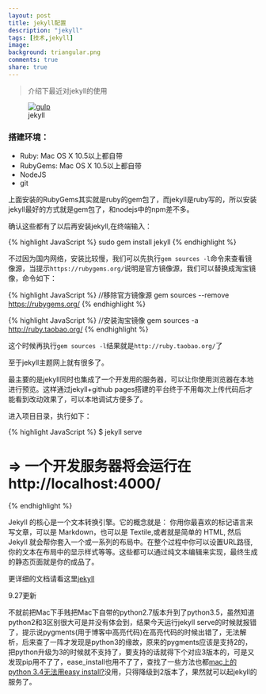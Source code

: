 ```yaml
---
layout: post
title: jekyll配置
description: "jekyll"
tags: [技术,jekyll]
image:
background: triangular.png
comments: true
share: true
---
```


> 介绍下最近对jekyll的使用

<figure>
    <a href="http://7vznhl.com1.z0.glb.clouddn.com/2015-9-5-01QQ20150913-1@2x.png">
        <img src="http://7vznhl.com1.z0.glb.clouddn.com/2015-9-5-01QQ20150913-1@2x.png" alt="gulp" />
    </a>
    <figcaption>jekyll</figcaption>
</figure>

<!--more-->

### 搭建环境：

* Ruby: Mac OS X 10.5以上都自带
* RubyGems: Mac OS X 10.5以上都自带
* NodeJS
* git

上面安装的RubyGems其实就是ruby的gem包了，而jekyll是ruby写的，所以安装jekyll最好的方式就是gem包了，和nodejs中的npm差不多。

确认这些都有了以后再安装jekyll,在终端输入：

{% highlight JavaScript %}
sudo gem install jekyll
{% endhighlight %}

不过因为国内网络，安装比较慢，我们可以先执行```gem sources -l```命令来查看镜像源，当提示```https://rubygems.org/```说明是官方镜像源，我们可以替换成淘宝镜像，命令如下：

{% highlight JavaScript %}
//移除官方镜像源
gem sources --remove https://rubygems.org/
{% endhighlight %}

{% highlight JavaScript %}
//安装淘宝镜像
gem sources -a http://ruby.taobao.org/
{% endhighlight %}

这个时候再执行```gem sources -l```结果就是```http://ruby.taobao.org/```了

至于jekyll主题网上就有很多了。

最主要的是jekyll同时也集成了一个开发用的服务器，可以让你使用浏览器在本地进行预览。这样通过jekyll+github pages搭建的平台终于不用每次上传代码后才能看到改动效果了，可以本地调试方便多了。

进入项目目录，执行如下：

{% highlight JavaScript %}
$ jekyll serve
# => 一个开发服务器将会运行在 http://localhost:4000/
{% endhighlight %}

Jekyll 的核心是一个文本转换引擎。它的概念就是： 你用你最喜欢的标记语言来写文章，可以是 Markdown，也可以是 Textile,或者就是简单的 HTML, 然后 Jekyll 就会帮你套入一个或一系列的布局中。在整个过程中你可以设置URL路径, 你的文本在布局中的显示样式等等。这些都可以通过纯文本编辑来实现，最终生成的静态页面就是你的成品了。

更详细的文档请看这里[jekyll](http://jekyll.bootcss.com/)

>>>>>>>>>>>>>>>>>>>>

9.27更新

不就前把Mac下手贱把Mac下自带的python2.7版本升到了python3.5，虽然知道python2和3区别很大可是并没有体会到，结果今天运行jekyll serve的时候就报错了，提示说pygments(用于博客中高亮代码)在高亮代码的时候出错了，无法解析，后来查了一阵才发现是python3的缘故，原来的pygments应该是支持2的，把python升级为3的时候就不支持了，要支持的话就得下个对应3版本的，可是又发现pip用不了了，ease_install也用不了了，查找了一些方法也都[mac上的python 3.4无法用easy install?](http://www.zhihu.com/question/24850246)没用，只得降级到2版本了，果然就可以起jekyll的服务了。